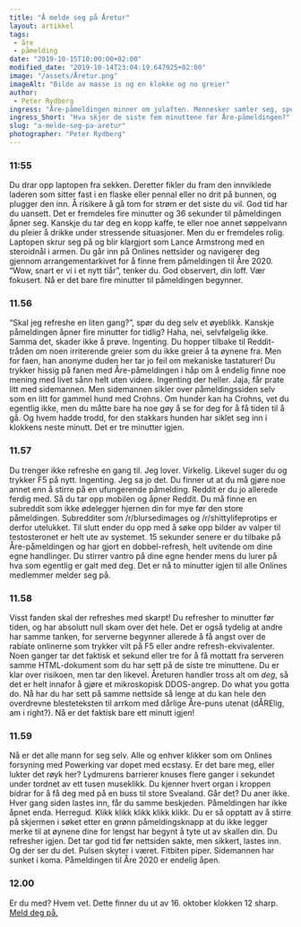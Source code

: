 ```yaml
---
title: "Å melde seg på Åretur"
layout: artikkel 
tags: 
 - åre
 - påmelding
date: "2019-10-15T10:00:00+02:00"
modified_date: "2019-10-14T23:04:19.647925+02:00"
image: "/assets/Åretur.png"
imageAlt: "Bilde av masse is og en klokke og no greier"
author:
 - Peter Rydberg
ingress: "Åre-påmeldingen minner om julaften. Mennesker samler seg, spenningen og forventningene stiger, mamma blir skuffet i år igjen og noen gråter i et hjørne på slutten av kvelden. Å melde seg på Online-turen til Åre er ikke som andre påmeldinger. Man går nemlig gjennom stadier av påmeldingen, da man gjerne vil sikre seg plass før serverne eksploderer og arrangementet blir fullt. Det begynner i morgen. Gjør deg klar."
ingress_Short: "Hva skjer de siste fem minuttene før Åre-påmeldingen?"
slug: "a-melde-seg-pa-aretur"
photographer: "Peter Rydberg"
---
```

### 11:55
Du drar opp laptopen fra sekken. Deretter fikler du fram den innviklede laderen som sitter fast i en flaske eller pennal eller no drit på bunnen, og plugger den inn. Å risikere å gå tom for strøm er det siste du vil. God tid har du uansett. Det er fremdeles fire minutter og 36 sekunder til påmeldingen åpner seg. Kanskje du tar deg en kopp kaffe, te eller noe annet søppelvann du pleier å drikke under stressende situasjoner. Men du er fremdeles rolig. Laptopen skrur seg på og blir klargjort som Lance Armstrong med en steroidnål i armen. Du går inn på Onlines nettsider og navigerer deg gjennom arrangementarkivet for å finne frem påmeldingen til Åre 2020. “Wow, snart er vi i et nytt tiår”, tenker du. God observert, din loff. Vær fokusert. Nå er det bare fire minutter til påmeldingen begynner.

### 11.56
“Skal jeg refreshe en liten gang?”, spør du deg selv et øyeblikk. Kanskje påmeldingen åpner fire minutter for tidlig? Haha, nei, selvfølgelig ikke. Samma det, skader ikke å prøve. Ingenting. Du hopper tilbake til Reddit-tråden om noen irriterende greier som du ikke greier å ta øynene fra. Men for faen, han anonyme duden her tar jo feil om mekaniske tastaturer! Du trykker hissig på fanen med Åre-påmeldingen i håp om å endelig finne noe mening med livet sånn helt uten videre. Ingenting der heller. Jaja, får prate litt med sidemannen. Men sidemannen sikler over påmeldingssiden selv som en litt for gammel hund med Crohns. Om hunder kan ha Crohns, vet du egentlig ikke, men du måtte bare ha noe gøy å se for deg for å få tiden til å gå. Og hvem hadde trodd, for den stakkars hunden har siklet seg inn i klokkens neste minutt. Det er tre minutter igjen.

### 11.57
Du trenger ikke refreshe en gang til. Jeg lover. Virkelig. Likevel suger du og trykker F5 på nytt. Ingenting. Jeg sa jo det. Du finner ut at du må gjøre noe annet enn å stirre på en ufungerende påmelding. Reddit er du jo allerede ferdig med. Så du tar opp mobilen og åpner Reddit. Du må finne en subreddit som ikke ødelegger hjernen din for mye før den store påmeldingen. Subredditer som /r/blursedimages og /r/shittylifeprotips er derfor utelukket. Til slutt ender du opp med å søke opp bilder av valper til testosteronet er helt ute av systemet. 15 sekunder senere er du tilbake på Åre-påmeldingen og har gjort en dobbel-refresh, helt uvitende om dine egne handlinger. Du stirrer vantro på dine egne hender mens du lurer på hva som egentlig er galt med deg. Det er nå to minutter igjen til alle Onlines medlemmer melder seg på.

### 11.58
Visst fanden skal der refreshes med skarpt! Du refresher to minutter før tiden, og har absolutt null skam over det hele. Det er også tydelig at andre har samme tanken, for serverne begynner allerede å få angst over de rabiate onlinerne som trykker vilt på F5 eller andre refresh-ekvivalenter. Noen ganger tar det faktisk et sekund eller tre for å få mottatt fra serveren samme HTML-dokument som du har sett på de siste tre minuttene. Du er klar over risikoen, men tar den likevel. Åreturen handler tross alt om *deg*, så det er helt innafor å gjøre et mikroskopisk DDOS-angrep. Do what you gotta do. Nå har du har sett på samme nettside så lenge at du kan hele den overdrevne blesteteksten til arrkom med dårlige Åre-puns utenat (dÅRElig, am i right?). Nå er det faktisk bare ett minutt igjen!

### 11.59
Nå er det alle mann for seg selv. Alle og enhver klikker som om Onlines forsyning med Powerking var dopet med ecstasy. Er det bare meg, eller lukter det røyk her? Lydmurens barrierer knuses flere ganger i sekundet under tordnet av ett tusen museklikk. Du kjenner hvert organ i kroppen bidrar for å få deg med på en buss til store Svealand. Går det? Du aner ikke. Hver gang siden lastes inn, får du samme beskjeden. Påmeldingen har ikke åpnet enda. Herregud. Klikk klikk klikk klikk klikk. Du er så opptatt av å stirre på skjermen i søket etter en grønn påmeldingsknapp at du ikke legger merke til at øynene dine for lengst har begynt å tyte ut av skallen din. Du refresher igjen. Det tar god tid før nettsiden sakte, men sikkert, lastes inn. Og der ser du det. Pulsen skyter i været. Fitbiten piper. Sidemannen har sunket i koma. Påmeldingen til Åre 2020 er endelig åpen.

### 12.00
Er du med? Hvem vet. Dette finner du ut av 16. oktober klokken 12 sharp. [Meld deg på.](https://online.ntnu.no/events/764/are-2020/)